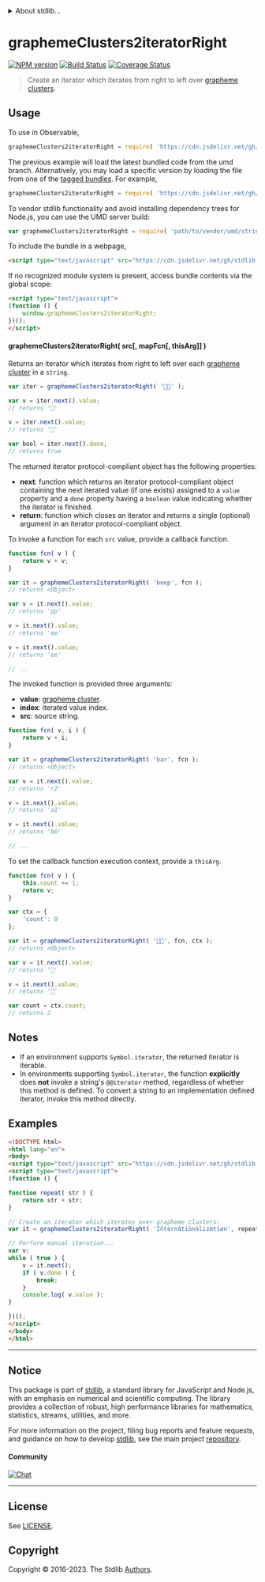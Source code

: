 <!--

@license Apache-2.0

Copyright (c) 2022 The Stdlib Authors.

Licensed under the Apache License, Version 2.0 (the "License");
you may not use this file except in compliance with the License.
You may obtain a copy of the License at

   http://www.apache.org/licenses/LICENSE-2.0

Unless required by applicable law or agreed to in writing, software
distributed under the License is distributed on an "AS IS" BASIS,
WITHOUT WARRANTIES OR CONDITIONS OF ANY KIND, either express or implied.
See the License for the specific language governing permissions and
limitations under the License.

-->


<details>
  <summary>
    About stdlib...
  </summary>
  <p>We believe in a future in which the web is a preferred environment for numerical computation. To help realize this future, we've built stdlib. stdlib is a standard library, with an emphasis on numerical and scientific computation, written in JavaScript (and C) for execution in browsers and in Node.js.</p>
  <p>The library is fully decomposable, being architected in such a way that you can swap out and mix and match APIs and functionality to cater to your exact preferences and use cases.</p>
  <p>When you use stdlib, you can be absolutely certain that you are using the most thorough, rigorous, well-written, studied, documented, tested, measured, and high-quality code out there.</p>
  <p>To join us in bringing numerical computing to the web, get started by checking us out on <a href="https://github.com/stdlib-js/stdlib">GitHub</a>, and please consider <a href="https://opencollective.com/stdlib">financially supporting stdlib</a>. We greatly appreciate your continued support!</p>
</details>

# graphemeClusters2iteratorRight

[![NPM version][npm-image]][npm-url] [![Build Status][test-image]][test-url] [![Coverage Status][coverage-image]][coverage-url] <!-- [![dependencies][dependencies-image]][dependencies-url] -->

> Create an iterator which iterates from right to left over [grapheme clusters][unicode-text-segmentation].

<!-- Section to include introductory text. Make sure to keep an empty line after the intro `section` element and another before the `/section` close. -->

<section class="intro">

</section>

<!-- /.intro -->

<!-- Package usage documentation. -->



<section class="usage">

## Usage

<!-- eslint-disable id-length -->

To use in Observable,

```javascript
graphemeClusters2iteratorRight = require( 'https://cdn.jsdelivr.net/gh/stdlib-js/string-to-grapheme-cluster-iterator-right@umd/browser.js' )
```
The previous example will load the latest bundled code from the umd branch. Alternatively, you may load a specific version by loading the file from one of the [tagged bundles](https://github.com/stdlib-js/string-to-grapheme-cluster-iterator-right/tags). For example,

```javascript
graphemeClusters2iteratorRight = require( 'https://cdn.jsdelivr.net/gh/stdlib-js/string-to-grapheme-cluster-iterator-right@v0.1.0-umd/browser.js' )
```

To vendor stdlib functionality and avoid installing dependency trees for Node.js, you can use the UMD server build:

```javascript
var graphemeClusters2iteratorRight = require( 'path/to/vendor/umd/string-to-grapheme-cluster-iterator-right/index.js' )
```

To include the bundle in a webpage,

```html
<script type="text/javascript" src="https://cdn.jsdelivr.net/gh/stdlib-js/string-to-grapheme-cluster-iterator-right@umd/browser.js"></script>
```

If no recognized module system is present, access bundle contents via the global scope:

```html
<script type="text/javascript">
(function () {
    window.graphemeClusters2iteratorRight;
})();
</script>
```

#### graphemeClusters2iteratorRight( src\[, mapFcn\[, thisArg]] )

Returns an iterator which iterates from right to left over each [grapheme cluster][unicode-text-segmentation] in a `string`.

<!-- eslint-disable id-length -->

```javascript
var iter = graphemeClusters2iteratorRight( '🌷🍕' );

var v = iter.next().value;
// returns '🍕'

v = iter.next().value;
// returns '🌷'

var bool = iter.next().done;
// returns true
```

The returned iterator protocol-compliant object has the following properties:

-   **next**: function which returns an iterator protocol-compliant object containing the next iterated value (if one exists) assigned to a `value` property and a `done` property having a `boolean` value indicating whether the iterator is finished.
-   **return**: function which closes an iterator and returns a single (optional) argument in an iterator protocol-compliant object.

To invoke a function for each `src` value, provide a callback function.

<!-- eslint-disable id-length -->

```javascript
function fcn( v ) {
    return v + v;
}

var it = graphemeClusters2iteratorRight( 'beep', fcn );
// returns <Object>

var v = it.next().value;
// returns 'pp'

v = it.next().value;
// returns 'ee'

v = it.next().value;
// returns 'ee'

// ...
```

The invoked function is provided three arguments:

-   **value**: [grapheme cluster][unicode-text-segmentation].
-   **index**: iterated value index.
-   **src**: source string.

<!-- eslint-disable id-length -->

```javascript
function fcn( v, i ) {
    return v + i;
}

var it = graphemeClusters2iteratorRight( 'bar', fcn );
// returns <Object>

var v = it.next().value;
// returns 'r2'

v = it.next().value;
// returns 'a1'

v = it.next().value;
// returns 'b0'

// ...
```

To set the callback function execution context, provide a `thisArg`.

<!-- eslint-disable id-length -->

```javascript
function fcn( v ) {
    this.count += 1;
    return v;
}

var ctx = {
    'count': 0
};

var it = graphemeClusters2iteratorRight( '🌷🍕', fcn, ctx );
// returns <Object>

var v = it.next().value;
// returns '🍕'

v = it.next().value;
// returns '🌷'

var count = ctx.count;
// returns 2
```

</section>

<!-- /.usage -->

<!-- Package usage notes. Make sure to keep an empty line after the `section` element and another before the `/section` close. -->

<section class="notes">

## Notes

-   If an environment supports `Symbol.iterator`, the returned iterator is iterable.
-   In environments supporting `Symbol.iterator`, the function **explicitly** does **not** invoke a string's `@@iterator` method, regardless of whether this method is defined. To convert a string to an implementation defined iterator, invoke this method directly.

</section>

<!-- /.notes -->

<!-- Package usage examples. -->

<section class="examples">

## Examples

<!-- eslint no-undef: "error" -->

<!-- eslint-disable id-length -->

```html
<!DOCTYPE html>
<html lang="en">
<body>
<script type="text/javascript" src="https://cdn.jsdelivr.net/gh/stdlib-js/string-to-grapheme-cluster-iterator-right@umd/browser.js"></script>
<script type="text/javascript">
(function () {

function repeat( str ) {
    return str + str;
}

// Create an iterator which iterates over grapheme clusters:
var it = graphemeClusters2iteratorRight( 'Iñtërnâtiônàlizætiøn', repeat );

// Perform manual iteration...
var v;
while ( true ) {
    v = it.next();
    if ( v.done ) {
        break;
    }
    console.log( v.value );
}

})();
</script>
</body>
</html>
```

</section>

<!-- /.examples -->

<!-- Section to include cited references. If references are included, add a horizontal rule *before* the section. Make sure to keep an empty line after the `section` element and another before the `/section` close. -->

<section class="references">

</section>

<!-- /.references -->

<!-- Section for related `stdlib` packages. Do not manually edit this section, as it is automatically populated. -->

<section class="related">

</section>

<!-- /.related -->

<!-- Section for all links. Make sure to keep an empty line after the `section` element and another before the `/section` close. -->


<section class="main-repo" >

* * *

## Notice

This package is part of [stdlib][stdlib], a standard library for JavaScript and Node.js, with an emphasis on numerical and scientific computing. The library provides a collection of robust, high performance libraries for mathematics, statistics, streams, utilities, and more.

For more information on the project, filing bug reports and feature requests, and guidance on how to develop [stdlib][stdlib], see the main project [repository][stdlib].

#### Community

[![Chat][chat-image]][chat-url]

---

## License

See [LICENSE][stdlib-license].


## Copyright

Copyright &copy; 2016-2023. The Stdlib [Authors][stdlib-authors].

</section>

<!-- /.stdlib -->

<!-- Section for all links. Make sure to keep an empty line after the `section` element and another before the `/section` close. -->

<section class="links">

[npm-image]: http://img.shields.io/npm/v/@stdlib/string-to-grapheme-cluster-iterator-right.svg
[npm-url]: https://npmjs.org/package/@stdlib/string-to-grapheme-cluster-iterator-right

[test-image]: https://github.com/stdlib-js/string-to-grapheme-cluster-iterator-right/actions/workflows/test.yml/badge.svg?branch=v0.1.0
[test-url]: https://github.com/stdlib-js/string-to-grapheme-cluster-iterator-right/actions/workflows/test.yml?query=branch:v0.1.0

[coverage-image]: https://img.shields.io/codecov/c/github/stdlib-js/string-to-grapheme-cluster-iterator-right/main.svg
[coverage-url]: https://codecov.io/github/stdlib-js/string-to-grapheme-cluster-iterator-right?branch=main

<!--

[dependencies-image]: https://img.shields.io/david/stdlib-js/string-to-grapheme-cluster-iterator-right.svg
[dependencies-url]: https://david-dm.org/stdlib-js/string-to-grapheme-cluster-iterator-right/main

-->

[chat-image]: https://img.shields.io/gitter/room/stdlib-js/stdlib.svg
[chat-url]: https://app.gitter.im/#/room/#stdlib-js_stdlib:gitter.im

[stdlib]: https://github.com/stdlib-js/stdlib

[stdlib-authors]: https://github.com/stdlib-js/stdlib/graphs/contributors

[umd]: https://github.com/umdjs/umd
[es-module]: https://developer.mozilla.org/en-US/docs/Web/JavaScript/Guide/Modules

[deno-url]: https://github.com/stdlib-js/string-to-grapheme-cluster-iterator-right/tree/deno
[umd-url]: https://github.com/stdlib-js/string-to-grapheme-cluster-iterator-right/tree/umd
[esm-url]: https://github.com/stdlib-js/string-to-grapheme-cluster-iterator-right/tree/esm
[branches-url]: https://github.com/stdlib-js/string-to-grapheme-cluster-iterator-right/blob/main/branches.md

[stdlib-license]: https://raw.githubusercontent.com/stdlib-js/string-to-grapheme-cluster-iterator-right/main/LICENSE

[unicode-text-segmentation]: http://www.unicode.org/reports/tr29/

</section>

<!-- /.links -->
